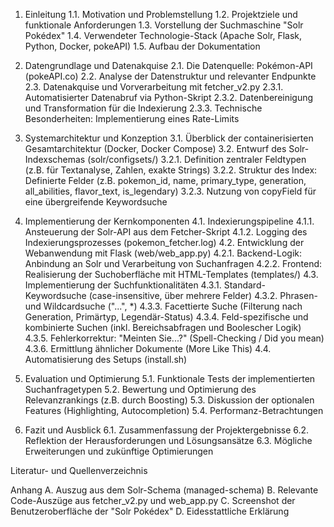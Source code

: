 1. Einleitung
1.1. Motivation und Problemstellung
1.2. Projektziele und funktionale Anforderungen
1.3. Vorstellung der Suchmaschine "Solr Pokédex"
1.4. Verwendeter Technologie-Stack (Apache Solr, Flask, Python, Docker, pokeAPI)
1.5. Aufbau der Dokumentation

2. Datengrundlage und Datenakquise
2.1. Die Datenquelle: Pokémon-API (pokeAPI.co)
2.2. Analyse der Datenstruktur und relevanter Endpunkte
2.3. Datenakquise und Vorverarbeitung mit fetcher_v2.py
2.3.1. Automatisierter Datenabruf via Python-Skript
2.3.2. Datenbereinigung und Transformation für die Indexierung
2.3.3. Technische Besonderheiten: Implementierung eines Rate-Limits

3. Systemarchitektur und Konzeption
3.1. Überblick der containerisierten Gesamtarchitektur (Docker, Docker Compose)
3.2. Entwurf des Solr-Indexschemas (solr/configsets/)
3.2.1. Definition zentraler Feldtypen (z.B. für Textanalyse, Zahlen, exakte Strings)
3.2.2. Struktur des Index: Definierte Felder (z.B. pokemon_id, name, primary_type, generation, all_abilities, flavor_text, is_legendary)
3.2.3. Nutzung von copyField für eine übergreifende Keywordsuche

4. Implementierung der Kernkomponenten
4.1. Indexierungspipeline
4.1.1. Ansteuerung der Solr-API aus dem Fetcher-Skript
4.1.2. Logging des Indexierungsprozesses (pokemon_fetcher.log)
4.2. Entwicklung der Webanwendung mit Flask (web/web_app.py)
4.2.1. Backend-Logik: Anbindung an Solr und Verarbeitung von Suchanfragen
4.2.2. Frontend: Realisierung der Suchoberfläche mit HTML-Templates (templates/)
4.3. Implementierung der Suchfunktionalitäten
4.3.1. Standard-Keywordsuche (case-insensitive, über mehrere Felder)
4.3.2. Phrasen- und Wildcardsuche ("...", *)
4.3.3. Facettierte Suche (Filterung nach Generation, Primärtyp, Legendär-Status)
4.3.4. Feld-spezifische und kombinierte Suchen (inkl. Bereichsabfragen und Boolescher Logik)
4.3.5. Fehlerkorrektur: "Meinten Sie...?" (Spell-Checking / Did you mean)
4.3.6. Ermittlung ähnlicher Dokumente (More Like This)
4.4. Automatisierung des Setups (install.sh)

5. Evaluation und Optimierung
5.1. Funktionale Tests der implementierten Suchanfragetypen
5.2. Bewertung und Optimierung des Relevanzrankings (z.B. durch Boosting)
5.3. Diskussion der optionalen Features (Highlighting, Autocompletion)
5.4. Performanz-Betrachtungen

6. Fazit und Ausblick
6.1. Zusammenfassung der Projektergebnisse
6.2. Reflektion der Herausforderungen und Lösungsansätze
6.3. Mögliche Erweiterungen und zukünftige Optimierungen

Literatur- und Quellenverzeichnis

Anhang
A. Auszug aus dem Solr-Schema (managed-schema)
B. Relevante Code-Auszüge aus fetcher_v2.py und web_app.py
C. Screenshot der Benutzeroberfläche der "Solr Pokédex"
D. Eidesstattliche Erklärung